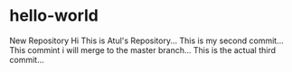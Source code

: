 # hello-world
New Repository
Hi This is Atul's Repository...
This is my second commit...
This commint i will merge to the master branch...
This is the actual third commit...
